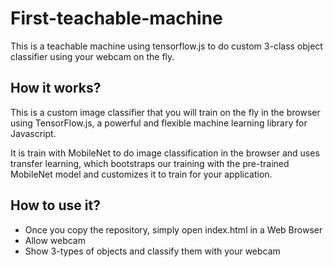 # First-teachable-machine
This is a teachable machine using tensorflow.js to do custom 3-class object classifier using your webcam on the fly.

## How it works?

This is a custom image classifier that you will train on the fly in the browser using TensorFlow.js, a powerful and flexible machine learning library for Javascript.

It is train with MobileNet to do image classification in the browser and uses transfer learning, which bootstraps our training with the pre-trained MobileNet model and customizes it to train for your application.


## How to use it?

- Once you copy the repository, simply open index.html in a Web Browser 
- Allow webcam
- Show 3-types of objects and classify them with your webcam
